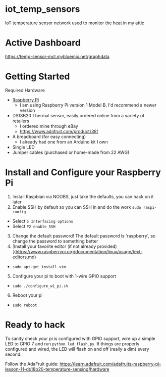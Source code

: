 # iot_temp_sensors
IoT temperature sensor network used to monitor the heat in my attic

# Active Dashboard
https://temp-sensor-mct.mybluemix.net/graphdata

# Getting Started

Required Hardware
* [Raspberry Pi](https://en.wikipedia.org/wiki/Raspberry_Pi#Model_B)
  * I am using Raspberry Pi version 1 Model B. I'd recommend a newer version
* DS18B20 Thermal sensor, easily ordered online from a variety of retailers
  * I ordered mine through eBay
  * https://www.adafruit.com/product/381
* A breadboard (for easy connecting) 
  * I already had one from an Arduino kit I own
* Single LED
* Jumper cables (purchased or home-made from 22 AWG)



# Install and Configure your Raspberry Pi

1. Install Raspbian via NOOBS, just take the defaults, you can hack on it later
2. Enable SSH by default so you can SSH in and do the work
`sudo raspi-config`
  * Select `5 Interfacing options`
  * Select `P2 enable SSH`
3. Change the default password! The default password is 'raspberry', so change the password to something better
4. [Install your favorite editor (if not already provided)[(https://www.raspberrypi.org/documentation/linux/usage/text-editors.md)
  * `sudo apt-get install vim`
5. Configure your pi to boot with 1-wire GPIO support
  * `sudo ./configure_w1_pi.sh`
6. Reboot your pi
  * `sudo reboot`

# Ready to hack

To sanity check your pi is configured with GPIO support, wire up a simple LED to GPIO 7 and run `python led_flash.py`. If things are properly configured and wired, the LED will flash on and off (really a dim) every second.

Follow the AdaFruit guide:
https://learn.adafruit.com/adafruits-raspberry-pi-lesson-11-ds18b20-temperature-sensing/hardware


